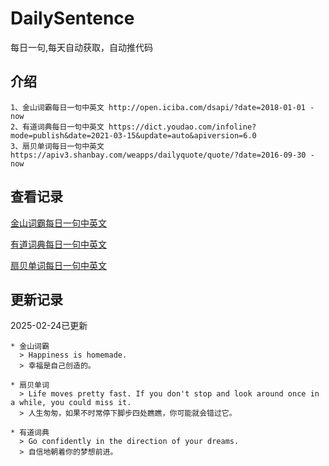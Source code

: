 # DailySentence

每日一句,每天自动获取，自动推代码

## 介绍

```
1、金山词霸每日一句中英文 http://open.iciba.com/dsapi/?date=2018-01-01 - now
2、有道词典每日一句中英文 https://dict.youdao.com/infoline?mode=publish&date=2021-03-15&update=auto&apiversion=6.0
3、扇贝单词每日一句中英文 https://apiv3.shanbay.com/weapps/dailyquote/quote/?date=2016-09-30 - now
```

## 查看记录

[金山词霸每日一句中英文](./data/iciba/)

[有道词典每日一句中英文](./data/youdao/)

[扇贝单词每日一句中英文](./data/shanbay/)

## 更新记录
2025-02-24已更新 
```
* 金山词霸
  > Happiness is homemade.
  > 幸福是自己创造的。

* 扇贝单词
  > Life moves pretty fast. If you don't stop and look around once in a while, you could miss it.
  > 人生匆匆，如果不时常停下脚步四处瞧瞧，你可能就会错过它。

* 有道词典
  > Go confidently in the direction of your dreams.
  > 自信地朝着你的梦想前进。

```
